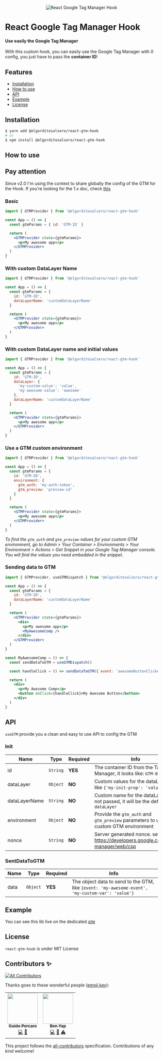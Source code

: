 <p align="center">
  <img src="https://user-images.githubusercontent.com/65770455/82931604-76c14380-9f87-11ea-8d36-4ab2bc94b1d3.png" alt="React Google Tag Manager Hook" />
</p>

# React Google Tag Manager Hook

#### Use easily the Google Tag Manager

With this custom hook, you can easily use the Google Tag Manager with 0 config, you just have to pass the **container ID**!

## Features

- [Installation](#installation)
- [How to use](#how-to-use)
- [API](#api)
- [Example](#example)
- [License](#license)

## Installation

```bash
$ yarn add @elgorditosalsero/react-gtm-hook
# or
$ npm install @elgorditosalsero/react-gtm-hook
```

## How to use

## Pay attention

Since v2.0 I'm using the context to share globally the config of the GTM for the Hook.
If you're looking for the 1.x doc, check [this](https://github.com/elgorditosalsero/react-gtm-hook/tree/v1.0.6)

### Basic

```jsx
import { GTMProvider } from '@elgorditosalsero/react-gtm-hook'

const App = () => {
  const gtmParams = { id: 'GTM-ID' }

  return (
    <GTMProvider state={gtmParams}>
      <p>My awesome app</p>
    </GTMProvider>
  )
}
```

### With custom DataLayer Name

```jsx
import { GTMProvider } from '@elgorditosalsero/react-gtm-hook'

const App = () => {
  const gtmParams = {
    id: 'GTM-ID',
    dataLayerName: 'customDataLayerName'
  }

  return (
    <GTMProvider state={gtmParams}>
      <p>My awesome app</p>
    </GTMProvider>
  )
}
```

### With custom DataLayer name and initial values

```jsx
import { GTMProvider } from '@elgorditosalsero/react-gtm-hook'

const App = () => {
  const gtmParams = {
    id: 'GTM-ID',
    dataLayer: {
      'my-custom-value': 'value',
      'my-awesome-value': 'awesome'
    },
    dataLayerName: 'customDataLayerName'
  }

  return (
    <GTMProvider state={gtmParams}>
      <p>My awesome app</p>
    </GTMProvider>
  )
}
```

### Use a GTM custom environment

```jsx
import { GTMProvider } from '@elgorditosalsero/react-gtm-hook'

const App = () => {
  const gtmParams = {
    id: 'GTM-ID',
    environment: {
      gtm_auth: 'my-auth-token',
      gtm_preview: 'preview-id'
    }
  }

  return (
    <GTMProvider state={gtmParams}>
      <p>My awesome app</p>
    </GTMProvider>
  )
}
```

_To find the `gtm_auth` and `gtm_preview` values for your custom GTM environment, go to Admin > Your Container > Environments > Your Environment > Actions > Get Snippet in your Google Tag Manager console. You will find the values you need embedded in the snippet._

### Sending data to GTM

```jsx
import { GTMProvider, useGTMDispatch } from '@elgorditosalsero/react-gtm-hook'

const App = () => {
  const gtmParams = {
    id: 'GTM-ID',
    dataLayerName: 'customDataLayerName'
  }

  return (
    <GTMProvider state={gtmParams}>
      <div>
        <p>My awesome app</p>
        <MyAwesomeComp />
      </div>
    </GTMProvider>
  )
}

const MyAwesomeComp = () => {
  const sendDataToGTM = useGTMDispatch()

  const handleClick = () => sendDataToGTM({ event: 'awesomeButtonClicked', value: 'imAwesome' })

  return (
    <div>
      <p>My Awesome Comp</p>
      <button onClick={handleClick}>My Awesome Button</button>
    </div>
  )
}
```

## API

`useGTM` provide you a clean and easy to use API to config the GTM

### Init

| Name          | Type     | Required | Info                                                                                |
| ------------- | -------- | -------- | ----------------------------------------------------------------------------------- |
| id            | `String` | **YES**  | The container ID from the Tag Manager, it looks like: `GTM-0T0TTT`                  |
| dataLayer     | `Object` | **NO**   | Custom values for the dataLayer, like `{'my-init-prop': 'value'}`                   |
| dataLayerName | `String` | **NO**   | Custom name for the dataLayer, if not passed, it will be the default: `dataLayer`   |
| environment   | `Object` | **NO**   | Provide the `gtm_auth` and `gtm_preview` parameters to use a custom GTM environment |
| nonce   | `String` | **NO**   | Server generated nonce. see https://developers.google.com/tag-manager/web/csp |

### SentDataToGTM

| Name | Type     | Required | Info                                                                                             |
| ---- | -------- | -------- | ------------------------------------------------------------------------------------------------ |
| data | `Object` | **YES**  | The object data to send to the GTM, like `{event: 'my-awesome-event', 'my-custom-var': 'value'}` |

## Example

You can see this lib live on the dedicated [site](https://elgorditosalsero-react-gtm-hook.netlify.app/)

## License

`react-gtm-hook` is under MIT License

## Contributors ✨

<!-- ALL-CONTRIBUTORS-BADGE:START - Do not remove or modify this section -->

[![All Contributors](https://img.shields.io/badge/all_contributors-2-orange.svg?style=flat-square)](#contributors-)

<!-- ALL-CONTRIBUTORS-BADGE:END -->

Thanks goes to these wonderful people ([emoji key](https://allcontributors.org/docs/en/emoji-key)):

<!-- ALL-CONTRIBUTORS-LIST:START - Do not remove or modify this section -->
<!-- prettier-ignore-start -->
<!-- markdownlint-disable -->
<table>
  <tr>
    <td align="center"><a href="https://www.linkedin.com/in/guidoporcaro/"><img src="https://avatars2.githubusercontent.com/u/65770455?v=4" width="100px;" alt=""/><br /><sub><b>Guido Porcaro</b></sub></a><br /><a href="https://github.com/elgorditosalsero/react-gtm-hook/commits?author=elgorditosalsero" title="Code">💻</a> <a href="https://github.com/elgorditosalsero/react-gtm-hook/commits?author=elgorditosalsero" title="Documentation">📖</a></td>
    <td align="center"><a href="https://benyap.com"><img src="https://avatars3.githubusercontent.com/u/19235373?v=4" width="100px;" alt=""/><br /><sub><b>Ben Yap</b></sub></a><br /><a href="https://github.com/elgorditosalsero/react-gtm-hook/commits?author=benyap" title="Code">💻</a> <a href="https://github.com/elgorditosalsero/react-gtm-hook/commits?author=benyap" title="Documentation">📖</a> <a href="https://github.com/elgorditosalsero/react-gtm-hook/commits?author=benyap" title="Tests">⚠️</a></td>
  </tr>
</table>

<!-- markdownlint-enable -->
<!-- prettier-ignore-end -->

<!-- ALL-CONTRIBUTORS-LIST:END -->

This project follows the [all-contributors](https://github.com/all-contributors/all-contributors) specification. Contributions of any kind welcome!
